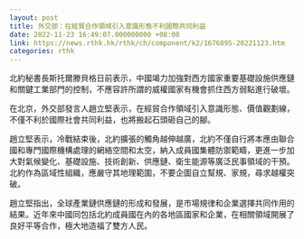 ```yaml
---
layout: post
title: 外交部：在經貿合作領域引入意識形態不利國際共同利益
date: 2022-11-23 16:49:07.000000000 +08:00
link: https://news.rthk.hk/rthk/ch/component/k2/1676895-20221123.htm
categories: rthk
---
```


北約秘書長斯托爾滕貝格日前表示，中國竭力加強對西方國家重要基礎設施供應鏈和關鍵工業部門的控制，不應容許所謂的威權國家有機會抓住西方弱點進行破壞。

在北京，外交部發言人趙立堅表示，在經貿合作領域引入意識形態、價值觀劃線，不僅不利於國際社會共同利益，也將搬起石頭砸自己的腳。

趙立堅表示，冷戰結束後，北約擴張的觸角越伸越廣，北約不僅自行將本應由聯合國和專門國際機構處理的網絡空間和太空，納入成員國集體防禦範疇，更進一步加大對氣候變化、基礎設施、技術創新、供應鏈、衛生能源等廣泛民事領域的干預。北約作為區域性組織，應嚴守其地理範圍，不要企圖自立幫規、家規，尋求越權突破。

趙立堅指出，全球產業鏈供應鏈的形成和發展，是市場規律和企業選擇共同作用的結果。近年來中國同包括北約成員國在內的各地區國家和企業，在相關領域開展了良好平等合作，極大地造福了雙方人民。
